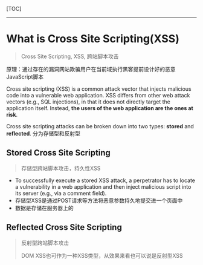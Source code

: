 [TOC]





---

# What is Cross Site Scripting(XSS)

> Cross Site Scripting, XSS, 跨站脚本攻击

原理：通过存在的漏洞网站欺骗用户在当前域执行黑客提前设计好的恶意JavaScript脚本

Cross site scripting (XSS) is a common attack vector that injects malicious code into a vulnerable web application. XSS differs from other web attack vectors (e.g., SQL injections), in that it does not directly target the application itself. Instead, **the users of the web application are the ones at risk**.

Cross site scripting attacks can be broken down into two types: **stored** and **reflected**. 分为存储型和反射型







## Stored Cross Site Scripting

> 存储型跨站脚本攻击，持久性XSS

- To successfully execute a stored XSS attack, a perpetrator has to locate a vulnerability in a web application and then inject malicious script into its server (e.g., via a comment field).
- 存储型XSS是通过POST请求等方法将恶意参数持久地提交进一个页面中
- 数据是存储在服务器上的









## Reflected Cross Site Scripting

> 反射型跨站脚本攻击
>
> DOM XSS也可作为一种XSS类型，从效果来看也可以说是反射型XSS





